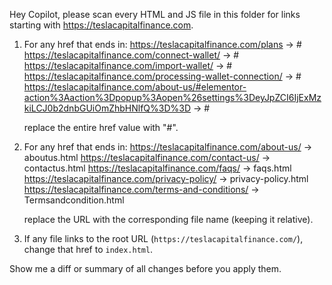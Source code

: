 
Hey Copilot, please scan every HTML and JS file in this folder for links starting with https://teslacapitalfinance.com. 

1. For any href that ends in:
 https://teslacapitalfinance.com/plans       →        #
https://teslacapitalfinance.com/connect-wallet/     →      #
https://teslacapitalfinance.com/import-wallet/        →      #
https://teslacapitalfinance.com/processing-wallet-connection/       →   #
https://teslacapitalfinance.com/about-us/#elementor-action%3Aaction%3Dpopup%3Aopen%26settings%3DeyJpZCI6IjExMzkiLCJ0b2dnbGUiOmZhbHNlfQ%3D%3D     →              #

   replace the entire href value with "#".

2. For any href that ends in:
https://teslacapitalfinance.com/about-us/                                →            aboutus.html
https://teslacapitalfinance.com/contact-us/                                            → contactus.html
https://teslacapitalfinance.com/faqs/                                         →              faqs.html
https://teslacapitalfinance.com/privacy-policy/                        →        privacy-policy.html
https://teslacapitalfinance.com/terms-and-conditions/                  →           Termsandcondition.html

   replace the URL with the corresponding file name (keeping it relative).

3. If any file links to the root URL (`https://teslacapitalfinance.com/`), change that href to `index.html`.

Show me a diff or summary of all changes before you apply them.